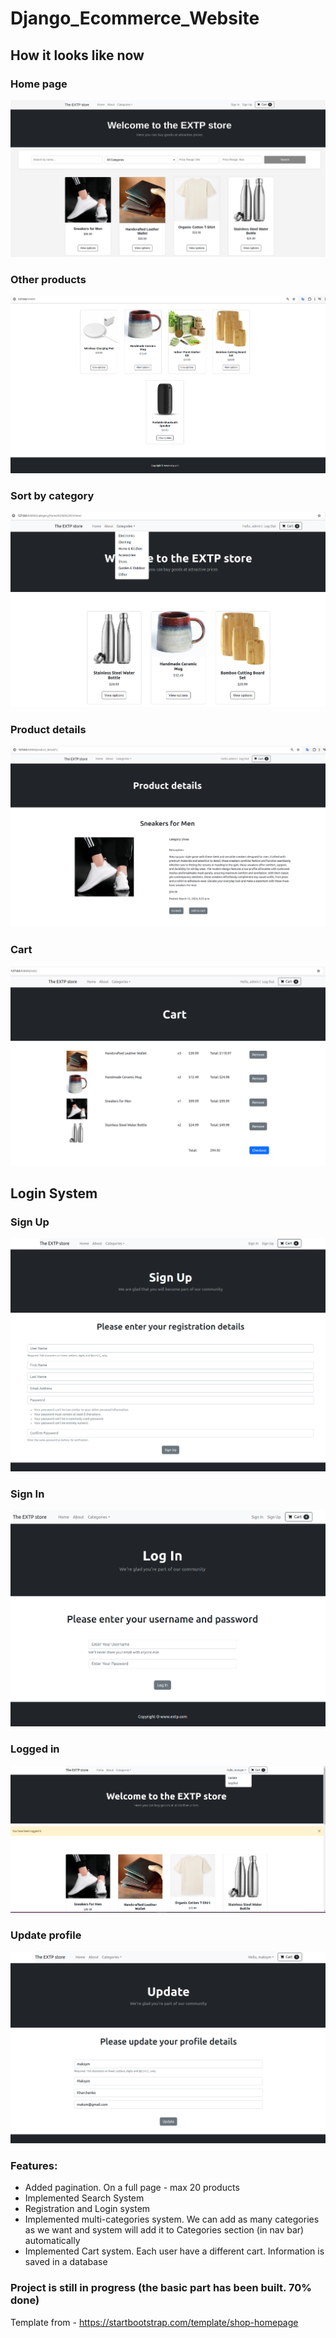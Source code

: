 # Django_Ecommerce_Website
  
  
## How it looks like now  
  
### Home page  
  
![home](./!resources/media/home2.png)  
  
### Other products  
  
![home](./!resources/media/other_products.png)  
  
### Sort by category  
  
![home](./!resources/media/sort_by_category.png)  
  
  ### Product details
  
![home](./!resources/media/product_details.png)  
  
### Cart  
  
![home](./!resources/media/cart.png)    
  
## Login System
    
### Sign Up  
  
![home](./!resources/media/sign_up.png)  
  
### Sign In  
  
![home](./!resources/media/log_in.png)  
  
  ### Logged in
  
![home](./!resources/media/logged_in.png)  
  
### Update profile  
  
![home](./!resources/media/update.png)    
  
  
### Features:  
- Added pagination. On a full page - max 20 products
- Implemented Search System 
- Registration and Login system
- Implemented multi-categories system. We can add as many categories as we want and system will add it to Categories section (in nav bar) automatically  
- Implemented Cart system. Each user have a different cart. Information is saved in a database

### Project is still in progress (the basic part has been built. 70% done)    
  
Template from - https://startbootstrap.com/template/shop-homepage  
